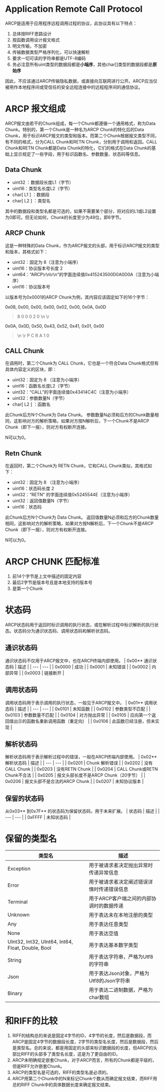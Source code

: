 # Application Remote Call Protocol
ARCP是适用于应用程序远程调用过程的协议，此协议具有以下特点：
1. 总体按RIFF思路设计
2. 按函数调用设计报文格式
3. 明文传输，不加密
4. 传输数据类型严格序列化，可以快速解析
5. 要求一切可读的字符串都是UTF-8编码
6. 务必注意所有uint类型的数据段都是**小端序**，其他char[]类型的数据段都是**原始序**

因此，不应该通过ARCP传输隐私数据，或直接向互联网进行公开。ARCP应当仅被用作本地程序间或受信任的安全远程连接中的远程程序间的通信协议。

# ARCP 报文组成
ARCP报文由若干的Chunk组成，每一个Chunk都遵循一个通用格式，称为Data Chunk。特别的，第一个Chunk是一种名为ARCP Chunk的特化后的Data Chunk，用于标识ARCP报文的类型和版本。而第二个Chunk根据报文类型不同，有不同的格式，分为CALL Chunk和RETN Chunk，分别用于调用和返回。CALL Chunk和RETN Chunk都是Data Chunk的特化，它们的格式在Data Chunk的基础上显示规定了一些字段，用于标识函数名、参数数量、状态码等信息。

## Data Chunk

* uint32 ：数据段长度L1（字节）
* uint16：类型名长度L2（字节）
* char[ L1 ] ：数据段
* char[ L2 ] ：类型名

其中的数据段和类型名都是可选的，如果不需要某个部分，将对应的L1或L2设置为0即可。但无论如何，Chunk的长度至少为48位，即6字节。

## ARCP Chunk
这是一种特殊的Data Chunk，作为ARCP报文的头部，用于标识ARCP报文的类型和版本，其格式如下：
* uint32：固定为 8（注意为小端序）
* uint16：协议版本号长度 2
* uint64：“ARCP\r\n\r\n"的字面连续值0x415243500D0A0D0A（注意为小端序）
* uint16：协议版本号

以版本号为0x0001的ARCP Chunk为例，其内容应该固定如下的16个字节：

0x08, 0x00, 0x00, 0x00, 0x02, 0x00, 0x0A, 0x0D   
> 8 0 0 0 2 0 \n \r
>
0x0A, 0x0D, 0x50, 0x43, 0x52, 0x41, 0x01, 0x00
>  \n \r P C R A 1 0

## CALL Chunk
在调用时，第二个Chunk为 CALL Chunk，它也是一个符合Data Chunk格式但有具体内容定义的区块，即：
* uint32：固定为 8 （注意为小端序）
* uint16：函数名长度L2（字节）
* uint32：“CALL”的字面连续值0x43414C4C（注意为小端序）
* uint32：参数数量N（字节）
* char[ L2 ] ：函数名

此Chunk后方N个Chunk为 Data Chunk。
参数数量N必须和后方的Chunk数量相同，这影响对方的解析策略，如果对方按N解析后，下一个Chunk不是ARCP Chunk（即下一报），则对方有权断开连接。

N可以为0。

## Retn Chunk
在返回时，第二个Chunk为 RETN Chunk，它和CALL Chunk类似，其格式如下：
* uint32：固定为 8 （注意为小端序）
* uint16：状态码长度 2
* uint32：“RETN" 的字面连续值0x5245544E（注意为小端序）
* uint32：返回值数量N（字节）
* uint16：状态码

此Chunk后方N个Chunk为 Data Chunk。
返回值数量N必须和后方的Chunk数量相同，这影响对方的解析策略，如果对方按N解析后，下一个Chunk不是ARCP Chunk（即下一报），则对方有权断开连接。

N可以为0。

# ARCP CHUNK 匹配标准
1. 前14个字节是上文中描述的固定内容
2. 最后2字节是版本号且是本地支持的版本号
3. 是第一个Chunk


# 状态码
ARCP状态码用于返回时标识调用的执行状态，或在解析过程中标识解析的执行状态。状态码分为通识状态码、调用状态码和解析状态码。
## 通识状态码
通识状态码不仅用于ARCP报文中，也在ARCP终端内部使用。
| 0x00** 通识状态码 | 描述 |
| --- | --- |
| 0x0000 | 成功 |
| 0x0001 | 未知错误 |
| 0x0002 | 内部异常 |
| 0x0003 | 链接断开 |

## 调用状态码
调用状态码用于表示调用的执行状态，一般见于ARCP报文中。
| 0x01** 调用状态码 | 描述 |
| --- | --- |
| 0x0101 | 未知函数 |
| 0x0102 | 参数类型不匹配 |
| 0x0103 | 参数数量不匹配 |
| 0x0104 | 对方抛出异常 |
| 0x0105 | 应向第一个返回值出示的函数名重新调用函数（重定向） |
| 0x0106 | 此函数已经注册，但未实现 |

## 解析状态码
解析状态码用于表示解析过程中的错误，一般在ARCP终端内部使用。
| 0x02** 解析状态码 | 描述 |
| --- | --- |
| 0x0201 | Chunk 解析错误 |
| 0x0202 | 没有CALL Chunk |
| 0x0203 | 没有RETN Chunk |
| 0x0204 | CALL Chunk或RETN Chunk不合法 |
| 0x0205 | 报文头部长度不是ARCP Chunk（20字节） |
| 0x0206 | 报文头部不是合法的ARCP Chunk |
| 0x0207 | 未知协议版本 |

## 保留的状态码
从0x03** 到0x7F** 的状态码为保留状态码，用于未来扩展。
| 状态码 | 描述 |
| --- | --- |
| 0xFFFF | 未知状态码 |

# 保留的类型名
| 类型名 | 描述 |
| --- | --- |
| Exception | 用于被请求者决定抛出异常时传递异常信息 |
| Error | 用于被请求者决定阐述错误详情时传递错误信息 |
| Terminal | 用于ARCP客户端之间的内部协调时的数据传递 |
| Unknown | 用于表达未在本地注册的类型 |
| Any | 用于表达任意类型 |
| None | 用于表达空值 |
| UInt32, Int32, UInt64, Int64, Float, Double, Bool | 用于表达基本数字类型 |
| String | 用于表达字符串，严格为Utf8的字符串 |
| Json | 用于表达Json对象，严格为Utf8的Json字符串 |
| Binary | 用于表达二进制数据，严格为char数组 |

# 和RIFF的比较
1. RIFF的结构总的来说是固定4字节的ID，4字节的长度，然后是数据段，而ARCP是固定4字节的数据段长度，2字节的类型名长度，然后是数据段，然后是类型名。总的来说，都是用固定的头部来标识数据段的长度，但ARCP的头部比RIFF的头部多了类型名长度，这是为了更自由的ID。
2. ARCP未明确规定嵌套Chunk，对于ARCP而言，所有的Chunk都是平级的，但是RIFF允许嵌套Chunk。
3. ARCP的类型名是可选的，RIFF的类型名是必须的。
4. ARCP用第二个Chunk中的N来标记Chunk个数从而确定报文结束，而RIFF用总的RIFF Chunk中的具体数据长度来确定报文结束。
